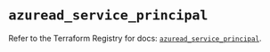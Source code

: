 # `azuread_service_principal`

Refer to the Terraform Registry for docs: [`azuread_service_principal`](https://registry.terraform.io/providers/hashicorp/azuread/2.48.0/docs/resources/service_principal).
